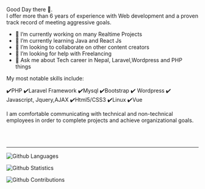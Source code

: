 <!-- ### Hi there  -->

<!-- **Bishnupkl/Bishnupkl** is a ✨ _special_ ✨ repository because its `README.md` (this file) appears on your GitHub profile. -->

<!-- Here are some ideas to get you started: -->
Good Day there 👋. <br />
I offer more than 6 years of experience with Web development and a proven track record of meeting aggressive goals. <br />

- 🔭 I’m currently working on many Realtime Projects
- 🌱 I’m currently learning Java and React Js
- 👯 I’m looking to collaborate on other content creators
- 🤔 I’m looking for help with Freelancing
- 💬 Ask me about  Tech career in Nepal, Laravel,Wordpress and PHP things
<!-- - 📫 How to reach me: ...
- 😄 Pronouns: ...
- ⚡ Fun fact: ... -->

 My most notable skills include: <br />

✔️PHP
✔️Laravel Framework
✔️Mysql
✔️Bootstrap
✔️ Wordpress
✔️ Javascript, Jquery,AJAX
✔️Html5/CSS3
✔️Linux
✔️Vue


I am comfortable communicating with technical and non-technical employees in order to complete projects and achieve organizational goals.




<br />
<br />

<hr>

![Github Languages](https://github-readme-stats.vercel.app/api/top-langs/?username=Bishnupkl&layout=compact&count_private=true)

![Github Statistics](https://github-readme-stats.vercel.app/api/?username=Bishnupkl&count_private=true&show_icons=true)

![Github Contributions](https://github-readme-streak-stats.herokuapp.com/?user=Bishnupkl&hide_border=true)





